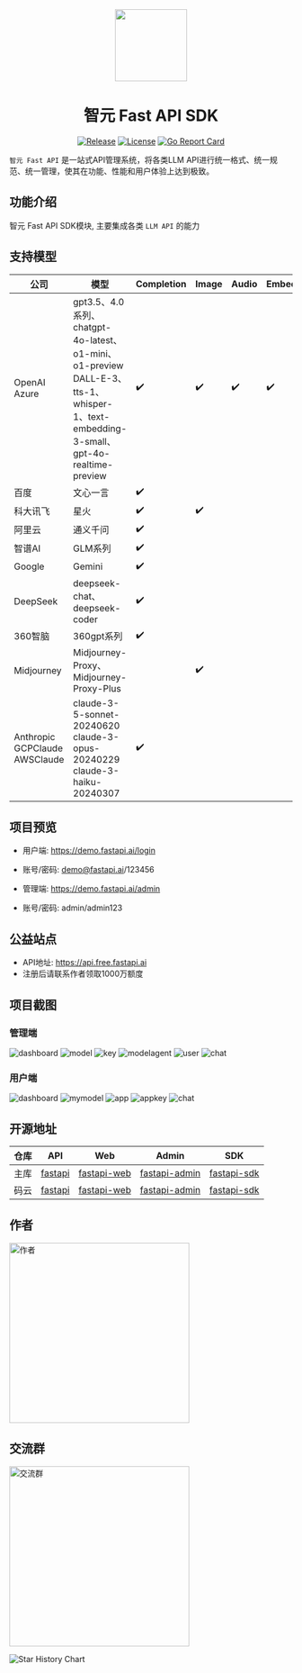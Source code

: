 <div align=center>

<img src="https://iim.ai/public/images/logo.png?t=20231207" width="128"/>

# 智元 Fast API SDK

[![Release](https://img.shields.io/github/v/release/iimeta/fastapi-sdk?color=blue)](https://github.com/iimeta/fastapi-sdk/releases)
[![License](https://img.shields.io/static/v1?label=license&message=MIT&color=green)](https://github.com/iimeta/fastapi-sdk/blob/main/LICENSE)
[![Go Report Card](https://goreportcard.com/badge/github.com/iimeta/fastapi-sdk)](https://goreportcard.com/report/github.com/iimeta/fastapi-sdk)

</div>

`智元 Fast API` 是一站式API管理系统，将各类LLM API进行统一格式、统一规范、统一管理，使其在功能、性能和用户体验上达到极致。

## 功能介绍
智元 Fast API SDK模块, 主要集成各类 `LLM API` 的能力

## 支持模型

| 公司                                    | 模型                                                                                                                                    | Completion | Image | Audio | Embedding | Multimodal | Realtime |
|-----------------------------------------|-----------------------------------------------------------------------------------------------------------------------------------------|------------|-------|-------|-----------|------------|----------|
| OpenAI<br/>Azure                        | gpt3.5、4.0系列、chatgpt-4o-latest、o1-mini、o1-preview<br/>DALL-E-3、tts-1、whisper-1、text-embedding-3-small、gpt-4o-realtime-preview | ✔️         | ✔️    | ✔️    | ✔️        | ✔️         | ✔️       |
| 百度                                    | 文心一言                                                                                                                                | ✔️         |       |       |           |            |          |
| 科大讯飞                                | 星火                                                                                                                                    | ✔️         | ✔️    |       |           |            |          |
| 阿里云                                  | 通义千问                                                                                                                                | ✔️         |       |       |           |            |          |
| 智谱AI                                  | GLM系列                                                                                                                                 | ✔️         |       |       |           |            |          |
| Google                                  | Gemini                                                                                                                                  | ✔️         |       |       |           | ✔️         |  ️        |
| DeepSeek                                | deepseek-chat、deepseek-coder                                                                                                           | ✔️         |       |       |           |            |          |
| 360智脑                                 | 360gpt系列                                                                                                                              | ✔️         |       |       |           |            |          |
| Midjourney                              | Midjourney-Proxy、Midjourney-Proxy-Plus                                                                                                 |            | ✔️    |       |           |            |          |
| Anthropic<br/>GCPClaude<br/>AWSClaude   | claude-3-5-sonnet-20240620<br/>claude-3-opus-20240229<br/>claude-3-haiku-20240307                                                       | ✔️         |       |       |           |            |          |

## 项目预览

- 用户端: https://demo.fastapi.ai/login
- 账号/密码: demo@fastapi.ai/123456

- 管理端: https://demo.fastapi.ai/admin
- 账号/密码: admin/admin123

## 公益站点

- API地址: https://api.free.fastapi.ai
- 注册后请联系作者领取1000万额度

## 项目截图
### 管理端
![dashboard](https://github.com/iimeta/fastapi-admin/assets/138393700/4d26474f-2082-41b4-8bd9-843ccb66d0a7)
![model](https://github.com/iimeta/fastapi-admin/assets/138393700/89d0721c-a72b-47f3-84e3-0080f5f1c8f9)
![key](https://github.com/iimeta/fastapi-admin/assets/138393700/f93922de-92e2-438e-8786-ae26981ec154)
![modelagent](https://github.com/iimeta/fastapi-admin/assets/138393700/f1e2c21f-d5ce-45e7-811d-7a5ed1a04138)
![user](https://github.com/iimeta/fastapi-admin/assets/138393700/1e812ed7-ff9f-46ab-847d-23a177bbedf0)
![chat](https://github.com/iimeta/fastapi-admin/assets/138393700/041a4324-eba8-42d4-8467-5964df6242f3)

### 用户端
![dashboard](https://github.com/iimeta/fastapi-admin/assets/138393700/94cd152c-b370-4cd9-b3f2-ca1dddf6821e)
![mymodel](https://github.com/iimeta/fastapi-admin/assets/138393700/cd8fec82-b2b8-4af4-b471-2c313e321d30)
![app](https://github.com/iimeta/fastapi-admin/assets/138393700/4dec9a5f-f399-4bfc-a3e3-bb50248a2c4c)
![appkey](https://github.com/iimeta/fastapi-admin/assets/138393700/662fe51d-9ed1-4672-b9db-f418b492b9a2)
![chat](https://github.com/iimeta/fastapi-admin/assets/138393700/5a92ab02-1319-436c-af2d-7d9ef0f49fe5)

## 开源地址
| 仓库 | API                                          | Web                                                  | Admin                                                    | SDK                                                  |
| ---- |----------------------------------------------|------------------------------------------------------|----------------------------------------------------------|------------------------------------------------------|
| 主库 | [fastapi](https://github.com/iimeta/fastapi) | [fastapi-web](https://github.com/iimeta/fastapi-web) | [fastapi-admin](https://github.com/iimeta/fastapi-admin) | [fastapi-sdk](https://github.com/iimeta/fastapi-sdk) |
| 码云 | [fastapi](https://gitee.com/iimeta/fastapi)  | [fastapi-web](https://gitee.com/iimeta/fastapi-web)  | [fastapi-admin](https://gitee.com/iimeta/fastapi-admin)  | [fastapi-sdk](https://gitee.com/iimeta/fastapi-sdk)  |

## 作者
<img src="https://iim.ai/public/images/Author.png?t=20231207" width="320" alt="作者"/>

## 交流群
<img src="https://iim.ai/public/images/WeChatGroup.jpg?t=20241011" width="320" alt="交流群"/>


![Star History Chart](https://api.star-history.com/svg?repos=iimeta/fastapi-sdk&type=Date)
